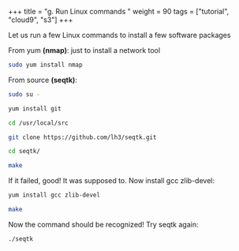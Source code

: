 +++
title = "g. Run Linux commands "
weight = 90
tags = ["tutorial", "cloud9", "s3"]
+++

Let us run a few Linux commands to install a few software packages

From yum **(nmap)**: just to install a network tool

```bash
sudo yum install nmap
```

From source **(seqtk)**:
```bash
sudo su -
```
```bash
yum install git
```
```bash
cd /usr/local/src
```
```bash
git clone https://github.com/lh3/seqtk.git
```
```bash
cd seqtk/
```
```bash
make
```
If it failed, good! It was supposed to. Now install gcc zlib-devel: 
```bash
yum install gcc zlib-devel
```
```bash
make
```
Now the command should be recognized! Try seqtk again:
```bash
./seqtk
```


